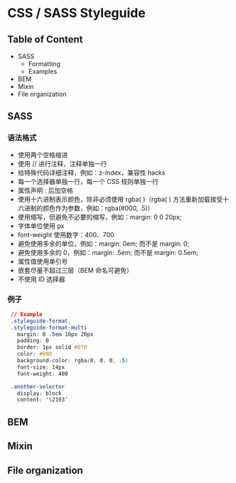 # CSS / SASS Styleguide

## Table of Content

- SASS
  - Formatting
  - Examples
- BEM
- Mixin
- File organization


## SASS

### 语法格式

- 使用两个空格缩进
- 使用 // 进行注释，注释单独一行
- 给特殊代码详细注释，例如：z-index，兼容性 hacks
- 每一个选择器单独一行，每一个 CSS 规则单独一行
- 属性声明 : 后加空格
- 使用十六进制表示颜色，除非必须使用 rgba( )（rgba( ) 方法重新加载接受十六进制的颜色作为参数，例如：rgba(#000, .5)）
- 使用缩写，但避免不必要的缩写，例如：margin: 0 0 20px;
- 字体单位使用 px
- font-weight 使用数字：400、700
- 避免使用多余的单位，例如：margin: 0em; 而不是 margin: 0;
- 避免使用多余的 0，例如：margin: .5em; 而不是 margin: 0.5em;
- 属性值使用单引号
- 嵌套尽量不超过三层（BEM 命名可避免）
- 不使用 ID 选择器

### 例子

``` CSS
 // Example
 .styleguide-format,
 .styleguide-format-multi
   margin: 0 .5em 10px 20px
   padding: 0
   border: 1px solid #0f0
   color: #000
   background-color: rgba(0, 0, 0, .5)
   font-size: 14px
   font-weight: 400

 .another-selector
   display: block
   content: '\2193'
```


## BEM

## Mixin

## File organization
